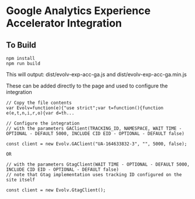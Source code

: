 # Google Analytics Experience Accelerator Integration

## To Build
```
npm install
npm run build
```

This will output:
dist/evolv-exp-acc-ga.js and dist/evolv-exp-acc-ga.min.js

These can be added directly to the page and used to configure the integration

```
// Copy the file contents
var Evolv=function(e){"use strict";var t=function(){function e(e,t,n,i,r,o){var d=th...

// Configure the integration 
// with the parameters GAClient(TRACKING_ID, NAMESPACE, WAIT TIME - OPTIONAL - DEFAULT 5000, INCLUDE CID EID - OPTIONAL - DEFAULT false)

const client = new Evolv.GAClient("UA-164633832-3", "", 5000, false);

OR

// with the parameters GtagClient(WAIT TIME - OPTIONAL - DEFAULT 5000, INCLUDE CID EID - OPTIONAL - DEFAULT false)
// note that Gtag implementation uses tracking ID configured on the site itself

const client = new Evolv.GtagClient();
```
